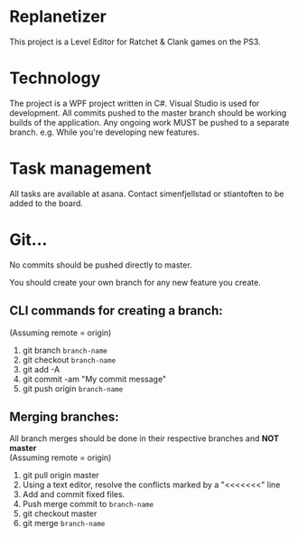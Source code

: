 # Replanetizer

This project is a Level Editor for Ratchet &amp; Clank games on the PS3.

# Technology

The project is a WPF project written in C#. Visual Studio is used for development.
All commits pushed to the master branch should be working builds of the application.
Any ongoing work MUST be pushed to a separate branch. e.g. While you're developing new features.

# Task management

All tasks are available at asana. Contact simenfjellstad or stiantoften to be added to the board.

# Git...
No commits should be pushed directly to master.

You should create your own branch for any new feature you create.

## CLI commands for creating a branch:
(Assuming remote = origin)

1. git branch `branch-name`
2. git checkout `branch-name`
3. git add -A
4. git commit -am "My commit message"
5. git push origin `branch-name`

## Merging branches:
All branch merges should be done in their respective branches and **NOT master**  
(Assuming remote = origin)

1. git pull origin master
2. Using a text editor, resolve the conflicts marked by a "<<<<<<<" line
3. Add and commit fixed files.
4. Push merge commit to `branch-name`
5. git checkout master
6. git merge `branch-name`
